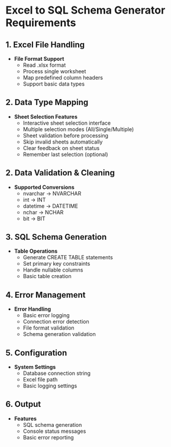 # Excel to SQL Schema Generator Requirements

## 1. Excel File Handling

- **File Format Support**
  - Read .xlsx format
  - Process single worksheet
  - Map predefined column headers
  - Support basic data types

## 2. Data Type Mapping
- **Sheet Selection Features**
  - Interactive sheet selection interface
  - Multiple selection modes (All/Single/Multiple)
  - Sheet validation before processing
  - Skip invalid sheets automatically
  - Clear feedback on sheet status
  - Remember last selection (optional)

## 2. Data Validation & Cleaning

- **Supported Conversions**
  - nvarchar → NVARCHAR
  - int → INT
  - datetime → DATETIME
  - nchar → NCHAR
  - bit → BIT

## 3. SQL Schema Generation

- **Table Operations**
  - Generate CREATE TABLE statements
  - Set primary key constraints
  - Handle nullable columns
  - Basic table creation

## 4. Error Management

- **Error Handling**
  - Basic error logging
  - Connection error detection
  - File format validation
  - Schema generation validation

## 5. Configuration

- **System Settings**
  - Database connection string
  - Excel file path
  - Basic logging settings

## 6. Output

- **Features**
  - SQL schema generation
  - Console status messages
  - Basic error reporting
